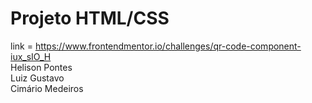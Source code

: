 # Projeto HTML/CSS

link = https://www.frontendmentor.io/challenges/qr-code-component-iux_sIO_H  
Helison Pontes   
Luiz Gustavo   
Cimário Medeiros  
